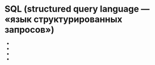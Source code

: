 # SQL (structured query language — «язык структурированных запросов»)

- [](#)
- [](#)
- [](#)
- [](#)
